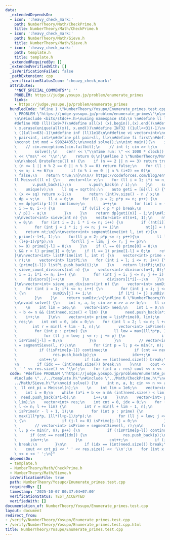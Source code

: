```yaml
---
data:
  _extendedDependsOn:
  - icon: ':heavy_check_mark:'
    path: NumberTheory/Math/CheckPrime.h
    title: NumberTheory/Math/CheckPrime.h
  - icon: ':heavy_check_mark:'
    path: NumberTheory/Math/Sieve.h
    title: NumberTheory/Math/Sieve.h
  - icon: ':heavy_check_mark:'
    path: template.h
    title: template.h
  _extendedRequiredBy: []
  _extendedVerifiedWith: []
  _isVerificationFailed: false
  _pathExtension: cpp
  _verificationStatusIcon: ':heavy_check_mark:'
  attributes:
    '*NOT_SPECIAL_COMMENTS*': ''
    PROBLEM: https://judge.yosupo.jp/problem/enumerate_primes
    links:
    - https://judge.yosupo.jp/problem/enumerate_primes
  bundledCode: "#line 1 \"NumberTheory/Yosupo/Enumerate_primes.test.cpp\"\n#define\
    \ PROBLEM \"https://judge.yosupo.jp/problem/enumerate_primes\"\n\n#line 2 \"template.h\"\
    \n\n#include <bits/stdc++.h>\nusing namespace std;\n \n#define ll long long\n\
    #define MOD (ll)(1e9+7)\n#define all(x) (x).begin(),(x).end()\n#define unique(x)\
    \ x.erase(unique(all(x)), x.end())\n#define INF32 ((1ull<<31)-1)\n#define INF64\
    \ ((1ull<<63)-1)\n#define inf (ll)1e18\n\n#define vi vector<int>\n#define pii\
    \ pair<int, int>\n#define pll pair<ll, ll>\n#define fi first\n#define se second\n\
    \nconst int mod = 998244353;\n\nvoid solve();\n\nint main(){\n    ios_base::sync_with_stdio(false);cin.tie(NULL);\n\
    \    // cin.exceptions(cin.failbit);\n    // int t; cin >> t;\n    // while(t--)\n\
    \        solve();\n    cerr << \"\\nTime run: \" << 1000 * clock() / CLOCKS_PER_SEC\
    \ << \"ms\" << '\\n';\n    return 0;\n}\n#line 2 \"NumberTheory/Math/CheckPrime.h\"\
    \n\n\nbool BruteForce(ll n) {\n    if (n == 2 || n == 3) return true;\n    if\
    \ (n <= 1 || n % 2 == 0 || n % 3 == 0) return false;\n    for (ll i = 5; i * i\
    \ <= n; i += 6)\n        if (n % i == 0 || n % (i+2) == 0)\n            return\
    \ false;\n    return true;\n}\n\n// https://codeforces.com/blog/entry/91632\n\
    ll Meissel(ll n) {\n    vector<ll> v;\n    for (ll i = 1; i*i <= n; i++) {\n \
    \       v.push_back(i);\n        v.push_back(n / i);\n    }\n    sort(all(v));\n\
    \    unique(v);\n    ll sq = sqrt(n);\n    auto geti = [&](ll x) {\n        if\
    \ (x <= sq) return x-1;\n        return (int)v.size() - n / x;\n    };\n    vector<ll>\
    \ dp = v;\n    ll a = 0;\n    for (ll p = 2; p*p <= n; p++) {\n        if (dp[geti(p)]\
    \ == dp[geti(p-1)]) continue;\n        a++;\n        for (int i = (int)v.size()-1;\
    \ i >= 0; i--) {\n            if (v[i] < p * p) break;\n            dp[i] -= dp[geti(v[i]\
    \ / p)] - a;\n        }\n    }\n    return dp[geti(n)] - 1;\n}\n#line 2 \"NumberTheory/Math/Sieve.h\"\
    \n\nvector<int> sieve(int n) {\n    vector<int> nt(n+1, 1);\n    nt[0] = nt[1]\
    \ = 0;\n    for (int i = 2; i * i <= n; i++) {\n        if (!nt[i]) continue;\n\
    \        for (int j = i * i; j <= n; j += i)\n            nt[j] = 0;\n    }\n\
    \    return nt;\n}\n\nvector<int> segmentSieve(int l, int r){\n    vector<int>\
    \ prime(r-l+1, 1);\n    for(ll p = 2; p*p <= r; p++){\n        ll lim = max(p*p,\
    \ (l+p-1)/p*p);\n        for(ll j = lim; j <= r; j += p)\n            if (j-l\
    \ >= 0) prime[j-l] = 0;\n    }\n    if (l == 0) prime[0] = 0;\n    if (l == 0\
    \ && r > l) prime[1] = 0;\n    if (l == 1) prime[1-l] = 0;\n    return prime;\n\
    }\n\nvector<int> listPrime(int l, int r) {\n    vector<int> prime = segmentSieve(l,\
    \ r);\n    vector<int> listPi;\n    for (int i = l; i <= r; i++) {\n        if\
    \ (prime[i-l]) listPi.push_back(i);\n    }\n    return listPi;\n}\n\nvector<int>\
    \ sieve_count_divisors(int n) {\n    vector<int> divisors(n+1, 0);\n    for (int\
    \ i = 1; i*i <= n; i++) {\n        for (int j = i; j <= n; j += i) {\n       \
    \     divisors[j]++;\n        }\n        divisors[i*i]--;\n    }\n    return divisors;\n\
    }\n\nvector<int> sieve_sum_divisors(int n) {\n    vector<int> sumDiv(n+1, 0);\n\
    \    for (int i = 1; i*i <= n; i++) {\n        for (int j = i; j <= n; j += i)\
    \ {\n            sumDiv[j] += i;\n            if (i*i != j) sumDiv[j] += j/i;\n\
    \        }\n    }\n    return sumDiv;\n}\n#line 6 \"NumberTheory/Yosupo/Enumerate_primes.test.cpp\"\
    \n\nvoid solve() {\n    int n, a, b; cin >> n >> a >> b;\n    ll cnt_pi = Meissel(n);\n\
    \    \n    int lim = 1e6;\n    vector<int> need;\n    int i = 0;\n    while (a*i\
    \ + b <= n && (int)need.size() < lim) {\n        need.push_back(a*i+b);\n    \
    \    i++;\n    }\n\n    vector<int> prime = listPrime(0, lim);\n    vector<int>\
    \ res;\n    int cnt = 0, idx = 0;\n    for (int l = 2; l <= n; l += lim) {\n \
    \       int r = min(l + lim - 1, n);\n        vector<int> isPrime(r - l + 1, 1);\n\
    \        for (int p : prime) {\n            ll low = max(1ll*p*p, 1ll*(l+p-1)/p*p);\n\
    \            for (ll j = low; j <= r; j += p) {\n                if (j-l >= 0)\
    \ isPrime[j-l] = 0;\n            }\n        }\n        // vector<int> isPrime\
    \ = segmentSieve(l, r);\n\n        for (int p = l; p <= min(r, n); p++) {\n  \
    \          if (!isPrime[p-l]) continue;\n            if (cnt == need[idx]) {\n\
    \                res.push_back(p);\n                idx++;\n            }\n  \
    \          cnt++;\n            if (idx == (int)need.size()) break;\n        }\n\
    \n        if (idx == (int)need.size()) break;\n    }\n\n    cout << cnt_pi <<\
    \ ' ' << res.size() << '\\n';\n    for (int x : res) cout << x << ' ';\n}\n"
  code: "#define PROBLEM \"https://judge.yosupo.jp/problem/enumerate_primes\"\n\n\
    #include \"../../template.h\"\n#include \"../Math/CheckPrime.h\"\n#include \"\
    ../Math/Sieve.h\"\n\nvoid solve() {\n    int n, a, b; cin >> n >> a >> b;\n  \
    \  ll cnt_pi = Meissel(n);\n    \n    int lim = 1e6;\n    vector<int> need;\n\
    \    int i = 0;\n    while (a*i + b <= n && (int)need.size() < lim) {\n      \
    \  need.push_back(a*i+b);\n        i++;\n    }\n\n    vector<int> prime = listPrime(0,\
    \ lim);\n    vector<int> res;\n    int cnt = 0, idx = 0;\n    for (int l = 2;\
    \ l <= n; l += lim) {\n        int r = min(l + lim - 1, n);\n        vector<int>\
    \ isPrime(r - l + 1, 1);\n        for (int p : prime) {\n            ll low =\
    \ max(1ll*p*p, 1ll*(l+p-1)/p*p);\n            for (ll j = low; j <= r; j += p)\
    \ {\n                if (j-l >= 0) isPrime[j-l] = 0;\n            }\n        }\n\
    \        // vector<int> isPrime = segmentSieve(l, r);\n\n        for (int p =\
    \ l; p <= min(r, n); p++) {\n            if (!isPrime[p-l]) continue;\n      \
    \      if (cnt == need[idx]) {\n                res.push_back(p);\n          \
    \      idx++;\n            }\n            cnt++;\n            if (idx == (int)need.size())\
    \ break;\n        }\n\n        if (idx == (int)need.size()) break;\n    }\n\n\
    \    cout << cnt_pi << ' ' << res.size() << '\\n';\n    for (int x : res) cout\
    \ << x << ' ';\n}"
  dependsOn:
  - template.h
  - NumberTheory/Math/CheckPrime.h
  - NumberTheory/Math/Sieve.h
  isVerificationFile: true
  path: NumberTheory/Yosupo/Enumerate_primes.test.cpp
  requiredBy: []
  timestamp: '2025-10-07 00:37:04+07:00'
  verificationStatus: TEST_ACCEPTED
  verifiedWith: []
documentation_of: NumberTheory/Yosupo/Enumerate_primes.test.cpp
layout: document
redirect_from:
- /verify/NumberTheory/Yosupo/Enumerate_primes.test.cpp
- /verify/NumberTheory/Yosupo/Enumerate_primes.test.cpp.html
title: NumberTheory/Yosupo/Enumerate_primes.test.cpp
---
```

